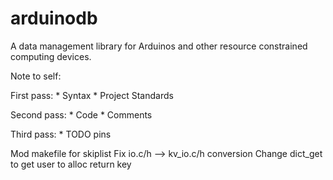 arduinodb
=========

A data management library for Arduinos and other resource constrained
computing devices.


Note to self:

First pass:
    * Syntax
    * Project Standards

Second pass:
    * Code
    * Comments

Third pass:
    * TODO pins
	
Mod makefile for skiplist
Fix io.c/h --> kv_io.c/h conversion
Change dict_get to get user to alloc return key